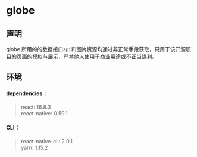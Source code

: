 # globe

## 声明
globe 所用的的数据接口`api`和图片资源均通过非正常手段获取，只用于该开源项目的页面的模拟与展示，严禁他人使用于商业用途或不正当谋利。
## 环境
#### dependencies：  
> react: 16.8.3  
react-native: 0.59.1  

#### CLI：  
> react-native-cli: 2.0.1  
yarn: 1.15.2
## 
